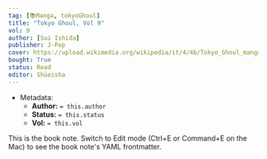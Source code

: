 ```yaml
---
tag: [📚Manga, tokyoGhoul]
title: "Tokyo Ghoul, Vol 9"
vol: 9
author: [Sui Ishida]
publisher: J-Pop
cover: https://upload.wikimedia.org/wikipedia/it/4/4b/Tokyo_Ghoul_manga.jpg
bought: True
status: Read
editor: Shūeisha
---
```



- Metadata:
	- **Author:** `= this.author`
	- **Status:** `= this.status`
	- **Vol:** `= this.vol`

This is the book note. Switch to Edit mode (Ctrl+E or Command+E on the Mac) to see the book note's YAML frontmatter.